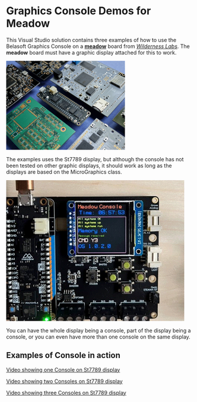 ﻿Graphics Console Demos for Meadow
=================================

This Visual Studio solution contains three examples of how to use the Belasoft Graphics Console on a [**meadow**](https://www.wildernesslabs.co/developers) board from [*Wilderness Labs*](https://www.wildernesslabs.co/). The **meadow** board must have a graphic display attached for this to work.

![example image](Media/image1.jpg "An example image")

The examples uses the St7789 display, but although the console has not been tested on other graphic displays, it should work as long as the displays are based on the MicroGraphics class.

![example video](Media/Meadow-Console.gif "Example of a console on St7789 display")

You can have the whole display being a console, part of the display being a console, or you can even have more than one console on the same display. 

Examples of Console in action
-----------------------------

[Video showing one Console on St7789 display](https://www.youtube.com/shorts/e0oUps9HY1Y)

[Video showing two Consoles on St7789 display](https://www.youtube.com/shorts/ixaep6Anos4)

[Video showing three Consoles on St7789 display](https://www.youtube.com/watch?v=B-GKpX_ZmJ8)

